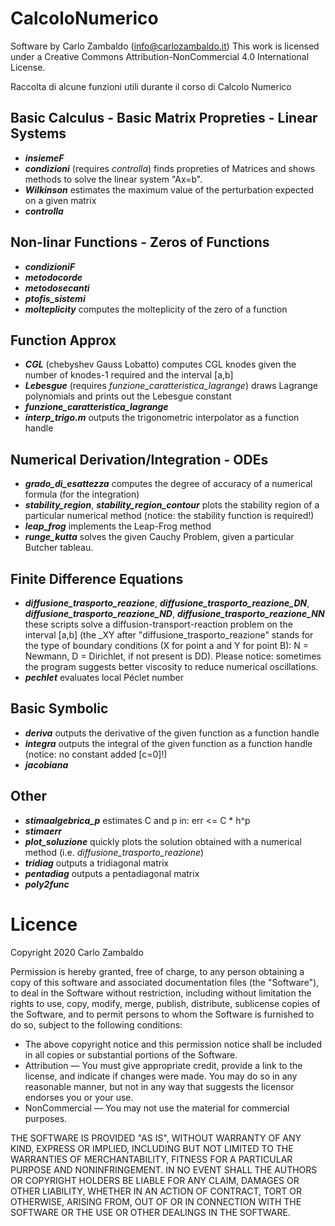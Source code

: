 # CalcoloNumerico #

Software by Carlo Zambaldo (info@carlozambaldo.it)
This work is licensed under a Creative Commons Attribution-NonCommercial 4.0 International License.

Raccolta di alcune funzioni utili durante il corso di Calcolo Numerico

  
## Basic Calculus - Basic Matrix Propreties - Linear Systems ##
* _**insiemeF**_
* _**condizioni**_
  (requires _controlla_) finds propreties of Matrices and shows methods to solve the linear system "Ax=b".
* _**Wilkinson**_
  estimates the maximum value of the perturbation expected on a given matrix
* _**controlla**_
  
  
## Non-linar Functions - Zeros of Functions ##
* _**condizioniF**_
* _**metodocorde**_
* _**metodosecanti**_
* _**ptofis_sistemi**_
* _**molteplicity**_
  computes the molteplicity of the zero of a function


## Function Approx ##
* _**CGL**_ (chebyshev Gauss Lobatto)
  computes CGL knodes given the number of knodes-1 required and the interval [a,b]
* _**Lebesgue**_
  (requires _funzione_caratteristica_lagrange_) draws Lagrange polynomials and prints out the Lebesgue constant
* _**funzione_caratteristica_lagrange**_
* _**interp_trigo.m**_ 
  outputs the trigonometric interpolator as a function handle


## Numerical Derivation/Integration - ODEs ##
* _**grado_di_esattezza**_
  computes the degree of accuracy of a numerical formula (for the integration)
* _**stability_region**_, _**stability_region_contour**_
  plots the stability region of a particular numerical method (notice: the stability function is required!)
* _**leap_frog**_
  implements the Leap-Frog method
* _**runge_kutta**_
  solves the given Cauchy Problem, given a particular Butcher tableau.


## Finite Difference Equations ##
* _**diffusione_trasporto_reazione**_, _**diffusione_trasporto_reazione_DN**_, _**diffusione_trasporto_reazione_ND**_, _**diffusione_trasporto_reazione_NN**_
  these scripts solve a diffusion-transport-reaction problem on the interval [a,b] (the \_XY after "diffusione_trasporto_reazione" stands for the type of boundary conditions (X for point a and Y for point B): N = Newmann, D = Dirichlet, if not present is DD). Please notice: sometimes the program suggests better viscosity to reduce numerical oscillations.
* _**pechlet**_
  evaluates local Péclet number


## Basic Symbolic ##
* _**deriva**_
  outputs the derivative of the given function as a function handle
* _**integra**_
   outputs the integral of the given function as a function handle (notice: no constant added [c=0]!)
* _**jacobiana**_ 


## Other ##
* _**stimaalgebrica_p**_
  estimates C and p in: err <= C * h^p
* _**stimaerr**_
* _**plot_soluzione**_
  quickly plots the solution obtained with a numerical method (i.e. _diffusione_trasporto_reazione_)
* _**tridiag**_
  outputs a tridiagonal matrix
* _**pentadiag**_
  outputs a pentadiagonal matrix
* _**poly2func**_
  

# Licence #

Copyright 2020 Carlo Zambaldo

Permission is hereby granted, free of charge, to any person obtaining a copy of this software and associated documentation files (the "Software"), to deal in the Software without restriction, including without limitation the rights to use, copy, modify, merge, publish, distribute, sublicense copies of the Software, and to permit persons to whom the Software is furnished to do so, subject to the following conditions:
* The above copyright notice and this permission notice shall be included in all copies or substantial portions of the Software.
* Attribution — You must give appropriate credit, provide a link to the license, and indicate if changes were made. You may do so in any reasonable manner, but not in any way that suggests the licensor endorses you or your use. 
* NonCommercial — You may not use the material for commercial purposes. 

THE SOFTWARE IS PROVIDED "AS IS", WITHOUT WARRANTY OF ANY KIND, EXPRESS OR IMPLIED, INCLUDING BUT NOT LIMITED TO THE WARRANTIES OF MERCHANTABILITY, FITNESS FOR A PARTICULAR PURPOSE AND NONINFRINGEMENT. IN NO EVENT SHALL THE AUTHORS OR COPYRIGHT HOLDERS BE LIABLE FOR ANY CLAIM, DAMAGES OR OTHER LIABILITY, WHETHER IN AN ACTION OF CONTRACT, TORT OR OTHERWISE, ARISING FROM, OUT OF OR IN CONNECTION WITH THE SOFTWARE OR THE USE OR OTHER DEALINGS IN THE SOFTWARE.
